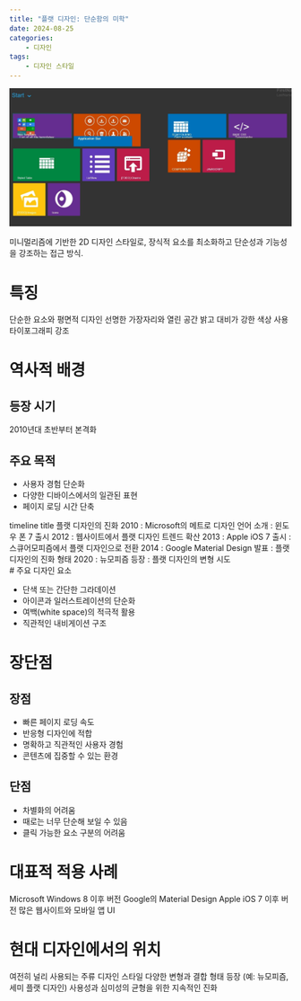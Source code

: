 ```yaml
---
title: "플랫 디자인: 단순함의 미학"
date: 2024-08-25
categories:
    - 디자인
tags:
    - 디자인 스타일
---
```

<img src="/assets/images/designStyle/flat.png" />

미니멀리즘에 기반한 2D 디자인 스타일로, 장식적 요소를 최소화하고 단순성과 기능성을 강조하는 접근 방식.
# 특징

단순한 요소와 평면적 디자인
선명한 가장자리와 열린 공간
밝고 대비가 강한 색상 사용
타이포그래피 강조

# 역사적 배경
## 등장 시기
2010년대 초반부터 본격화
## 주요 목적

- 사용자 경험 단순화
- 다양한 디바이스에서의 일관된 표현
- 페이지 로딩 시간 단축

<div class="mermaid">
timeline
  title 플랫 디자인의 진화
  2010 : Microsoft의 메트로 디자인 언어 소개
       : 윈도우 폰 7 출시
  2012 : 웹사이트에서 플랫 디자인 트렌드 확산
  2013 : Apple iOS 7 출시
       : 스큐어모피즘에서 플랫 디자인으로 전환
  2014 : Google Material Design 발표
       : 플랫 디자인의 진화 형태
  2020 : 뉴모피즘 등장
       : 플랫 디자인의 변형 시도
</div>
# 주요 디자인 요소

- 단색 또는 간단한 그라데이션
- 아이콘과 일러스트레이션의 단순화
- 여백(white space)의 적극적 활용
- 직관적인 내비게이션 구조

# 장단점
## 장점
- 빠른 페이지 로딩 속도
- 반응형 디자인에 적합
- 명확하고 직관적인 사용자 경험
- 콘텐츠에 집중할 수 있는 환경

## 단점
- 차별화의 어려움
- 때로는 너무 단순해 보일 수 있음
- 클릭 가능한 요소 구분의 어려움

# 대표적 적용 사례

Microsoft Windows 8 이후 버전
Google의 Material Design
Apple iOS 7 이후 버전
많은 웹사이트와 모바일 앱 UI

# 현대 디자인에서의 위치

여전히 널리 사용되는 주류 디자인 스타일
다양한 변형과 결합 형태 등장 (예: 뉴모피즘, 세미 플랫 디자인)
사용성과 심미성의 균형을 위한 지속적인 진화